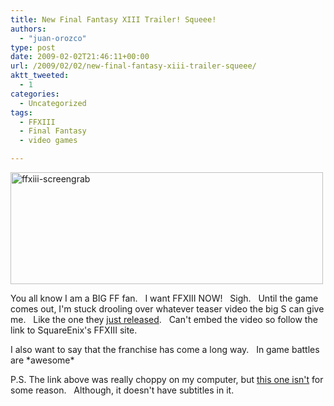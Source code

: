 ```yaml
---
title: New Final Fantasy XIII Trailer! Squeee!
authors: 
  - "juan-orozco"
type: post
date: 2009-02-02T21:46:11+00:00
url: /2009/02/02/new-final-fantasy-xiii-trailer-squeee/
aktt_tweeted:
  - 1
categories:
  - Uncategorized
tags:
  - FFXIII
  - Final Fantasy
  - video games

---
```

<img class="aligncenter size-full wp-image-1425" title="ffxiii-screengrab" src="https://i1.wp.com/guamaso.com/wp-content/uploads/2009/02/ffxiii-screengrab.jpg?resize=500%2C179" alt="ffxiii-screengrab" width="500" height="179" data-recalc-dims="1" />

You all know I am a BIG FF fan.   I want FFXIII NOW!   Sigh.   Until the game comes out, I'm stuck drooling over whatever teaser video the big S can give me.   Like the one they <a href="http://na.square-enix.com/ff13/" target="_blank" rel="noopener noreferrer">just released</a>.   Can't embed the video so follow the link to SquareEnix's FFXIII site.

I also want to say that the franchise has come a long way.   In game battles are \*awesome\*

P.S. The link above was really choppy on my computer, but <a href="http://www.square-enix.co.jp/fabula/ff13/" target="_blank" rel="noopener noreferrer">this one isn't</a> for some reason.   Although, it doesn't have subtitles in it.